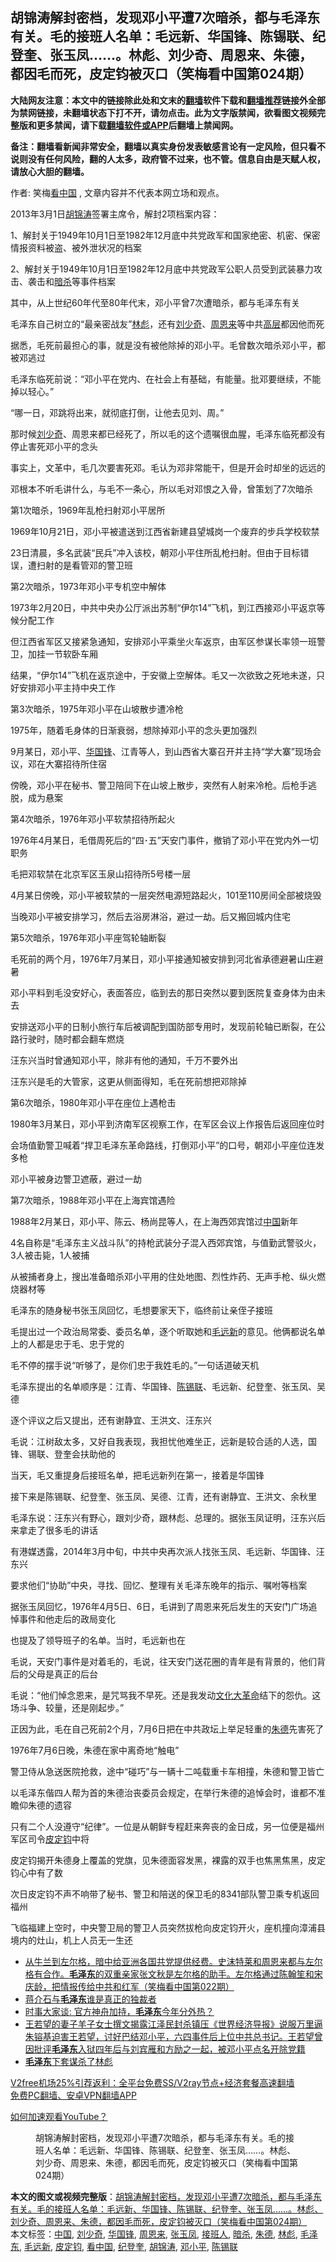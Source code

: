  <h2>胡锦涛解封密档，发现邓小平遭7次暗杀，都与毛泽东有关。毛的接班人名单：毛远新、华国锋、陈锡联、纪登奎、张玉凤……。林彪、刘少奇、周恩来、朱德，都因毛而死，皮定钧被灭口（笑梅看中国第024期）</h2> <p class="notice"><b>大陆网友注意：本文中的链接除此处和文末的<a href="https://github.com/bannedbook/fanqiang" >翻墙</a>软件下载和<a href="https://github.com/killgcd/justmysocks/blob/master/README.md">翻墙推荐</a>链接外全部为禁网链接，未翻墙状态下打不开，请勿点击。此为文字版禁闻，欲看图文视频完整版和更多禁闻，请下载<a href="https://github.com/bannedbook/fanqiang">翻墙软件或APP</a>后翻墙上禁闻网。</p><p>备注：翻墙看新闻非常安全，翻墙以真实身份发表敏感言论有一定风险，但只看不说则没有任何风险，翻的人太多，政府管不过来，也不管。信息自由是天赋人权，请放心大胆的翻墙。</b></p>  <div class="entry"> <p>作者: 笑梅<span class='wp_keywordlink_affiliate'><a href="https://www.secretchina.com/" title="看中国" target="_blank">看中国</a></span> , 文章内容并不代表本网立场和观点。</p> <figure></figure> <p>2013年3月1日<a href="https://www.bannedbook.org/bnews/tag/%e8%83%a1%e9%94%a6%e6%b6%9b/" class="st_tag internal_tag" rel="tag" title="标签 胡锦涛 下的日志">胡锦涛</a>签署主席令，解封2项档案内容：</p> <p>1、解封关于1949年10月1日至1982年12月底中共党政军和国家绝密、机密、保密情报资料被盗、被外泄状况的档案</p> <p>2、解封关于1949年10月1日至1982年12月底中共党政军公职人员受到武装暴力攻击、袭击和<a href="https://www.bannedbook.org/bnews/tag/%e6%9a%97%e6%9d%80/" class="st_tag internal_tag" rel="tag" title="标签 暗杀 下的日志">暗杀</a>等事件档案</p> <p>其中，从上世纪60年代至80年代末，邓小平曾7次遭暗杀，都与毛泽东有关</p> <p>毛泽东自己树立的“最亲密战友”<a href="https://www.bannedbook.org/bnews/tag/%e6%9e%97%e5%bd%aa/" class="st_tag internal_tag" rel="tag" title="标签 林彪 下的日志">林彪</a>，还有<span class='wp_keywordlink'><a href="https://www.bannedbook.org/forum2/topic1158.html" title="《刘少奇传》" target="_blank">刘少奇</a></span>、<a href="https://www.bannedbook.org/bnews/tag/%e5%91%a8%e6%81%a9%e6%9d%a5/" class="st_tag internal_tag" rel="tag" title="标签 周恩来 下的日志">周恩来</a>等中共<span class='wp_keywordlink_affiliate'><a href="https://www.bannedbook.org/bnews/ccpdope/" title="中共高层内幕" target="_blank">高层</a></span>都因他而死</p> <p>据悉，毛死前最担心的事，就是没有被他除掉的邓小平。毛曾数次暗杀邓小平，都被邓逃过</p> <p>毛泽东临死前说：“邓小平在党内、在社会上有基础，有能量。批邓要继续，不能掉以轻心。”</p> <p>“哪一日，邓跳将出来，就彻底打倒，让他去见刘、周。”</p> <p>那时候<a href="https://www.bannedbook.org/bnews/tag/%e5%88%98%e5%b0%91%e5%a5%87/" class="st_tag internal_tag" rel="tag" title="标签 刘少奇 下的日志">刘少奇</a>、周恩来都已经死了，所以毛的这个遗嘱很血腥，毛泽东临死都没有停止害死邓小平的念头</p> <p>事实上，文革中，毛几次要害死邓。毛认为邓非常能干，但是开会时却坐的远远的</p> <p>邓根本不听毛讲什么，与毛不一条心，所以毛对邓恨之入骨，曾策划了7次暗杀</p> <p>第1次暗杀，1969年乱枪扫射邓小平居所</p> <p>1969年10月21日，邓小平被遣送到江西省新建县望城岗一个废弃的步兵学校软禁</p> <p>23日清晨，多名武装“民兵”冲入该校，朝邓小平住所乱枪扫射。但由于目标错误，遭扫射的是看管邓的警卫班</p> <p>第2次暗杀，1973年邓小平专机空中解体</p>  <p>1973年2月20日，中共中央办公厅派出苏制“伊尔14”飞机，到江西接邓小平返京等候分配工作</p> <p>但江西省军区又接紧急通知，安排邓小平乘坐火车返京，由军区参谋长率领一班警卫，加挂一节软卧车厢</p> <p>结果，“伊尔14”飞机在返京途中，于安徽上空解体。毛又一次欲致之死地未遂，只好安排邓小平主持中央工作</p> <p>第3次暗杀，1975年邓小平在山坡散步遭冷枪</p> <p>1975年，随着毛身体的日渐衰弱，想除掉邓小平的念头更加强烈</p> <p>9月某日，邓小平、<a href="https://www.bannedbook.org/bnews/tag/%e5%8d%8e%e5%9b%bd%e9%94%8b/" class="st_tag internal_tag" rel="tag" title="标签 华国锋 下的日志">华国锋</a>、江青等人，到山西省大寨召开并主持“学大寨”现场会议，邓在大寨招待所住宿</p> <p>傍晚，邓小平在秘书、警卫陪同下在山坡上散步，突然有人射来冷枪。后枪手逃脱，成为悬案</p> <p>第4次暗杀，1976年邓小平软禁招待所起火</p> <p>1976年4月某日，毛借周死后的“四･五”天安门事件，撤销了邓小平在党内外一切职务</p> <p>毛把邓软禁在北京军区玉泉山招待所5号楼一层</p> <p>4月某日傍晚，邓小平被软禁的一层突然电源短路起火，101至110房间全部被烧毁</p> <p>当晚邓小平被安排学习，然后去浴房淋浴，避过一劫。后又搬回城内住宅</p> <p>第5次暗杀，1976年邓小平座驾轮轴断裂</p> <p>毛死前的两个月，1976年7月某日，邓小平接通知被安排到河北省承德避暑山庄避暑</p> <p>邓小平料到毛没安好心，表面答应，临到去的那日突然以要到医院复查身体为由未去</p> <p>安排送邓小平的日制小旅行车后被调配到国防部专用时，发现前轮轴已断裂，在公路行驶时，随时都会翻车燃烧</p>  <p>汪东兴当时曾通知邓小平，除非有他的通知，千万不要外出</p> <p>汪东兴是毛的大管家，这更从侧面得知，毛在死前想把邓除掉</p> <p>第6次暗杀，1980年邓小平在座位上遇枪击</p> <p>1980年3月某日，邓小平到济南军区视察工作，在军区会议上作报告后返回座位时</p> <p>会场值勤警卫喊着“捍卫毛泽东革命路线，打倒邓小平”的口号，朝邓小平座位连发多枪</p> <p>邓小平被身边警卫遮蔽，避过一劫</p> <p>第7次暗杀，1988年邓小平在上海宾馆遇险</p> <p>1988年2月某日，邓小平、陈云、杨尚昆等人，在上海西郊宾馆过<span class='wp_keywordlink_affiliate'><a href="https://www.bannedbook.org/" title="中国" target="_blank">中国</a></span>新年</p> <p>4名自称是“毛泽东主义战斗队”的持枪武装分子混入西郊宾馆，与值勤武警驳火，3人被击毙，1人被捕</p> <p>从被捕者身上，搜出准备暗杀邓小平用的住处地图、烈性炸药、无声手枪、纵火燃烧器材等</p> <p>毛泽东的随身秘书张玉凤回忆，毛想要家天下，临终前让亲侄子接班</p> <p>毛提出过一个政治局常委、委员名单，逐个听取她和<a href="https://www.bannedbook.org/bnews/tag/%e6%af%9b%e8%bf%9c%e6%96%b0/" class="st_tag internal_tag" rel="tag" title="标签 毛远新 下的日志">毛远新</a>的意见。他俩都说名单上的人都是忠于毛、忠于党的</p> <p>毛不停的摆手说“听够了，是你们忠于我姓毛的。”一句话道破天机</p> <p>毛泽东提出的名单顺序是：江青、华国锋、<a href="https://www.bannedbook.org/bnews/tag/%e9%99%88%e9%94%a1%e8%81%94/" class="st_tag internal_tag" rel="tag" title="标签 陈锡联 下的日志">陈锡联</a>、毛远新、纪登奎、张玉凤、吴德</p> <p>逐个评议之后又提出，还有谢静宜、王洪文、汪东兴</p> <p>毛说：江树敌太多，又好自我表现，我担忧他难坐正，远新是较合适的人选，国锋、锡联、登奎会扶助他的</p>  <p>当天，毛又重提身后接班名单，把毛远新列在第一，接着是华国锋</p> <p>接下来是陈锡联、纪登奎、张玉凤、吴德、江青，还有谢静宜、王洪文、余秋里</p> <p>毛泽东说：汪东兴有野心，跟刘少奇，跟林彪、总理的。据张玉凤证明，汪东兴后来拿走了很多毛的讲话</p> <p>有港媒透露，2014年3月中旬，中共中央再次派人找张玉凤、毛远新、华国锋、汪东兴</p> <p>要求他们“协助”中央，寻找、回忆、整理有关毛泽东晚年的指示、嘱咐等档案</p> <p>据张玉凤回忆，1976年4月5日、6日，毛讲到了周恩来死后发生的天安门广场追悼事件和他走后的政局变化</p> <p>也提及了领导班子的名单。当时，毛远新也在</p> <p>毛说，天安门事件是对着毛的，毛说，往天安门送花圈的青年是有背景的，他们背后的父母是真正的后台</p> <p>毛说：“他们悼念恩来，是咒骂我不早死。还是我发动<span class='wp_keywordlink'><a href="https://www.bannedbook.org/forum2/topic973.html" title="《文化大革命：历史真相和集体记忆》" target="_blank">文化大革命</a></span>结下的怨仇。这场斗争、较量，还是刚起步。”</p> <p>正因为此，毛在自己死前2个月，7月6日把在中共政坛上举足轻重的<a href="https://www.bannedbook.org/bnews/tag/%e6%9c%b1%e5%be%b7/" class="st_tag internal_tag" rel="tag" title="标签 朱德 下的日志">朱德</a>先害死了</p> <p>1976年7月6日晚，朱德在家中离奇地“触电”</p> <p>警卫侍从急送医院抢救，途中“碰巧”与一辆十二吨载重卡车相撞，朱德和警卫皆亡</p> <p>以毛泽东偕四人帮为首的朱德治丧委员会规定，在举行朱德的追悼会时，谁都不准瞻仰朱德的遗容</p> <p>只有二个人没遵守“纪律”。一位是从朝鲜专程赶来奔丧的金日成，另一位便是福州军区司令<a href="https://www.bannedbook.org/bnews/tag/%e7%9a%ae%e5%ae%9a%e9%92%a7/" class="st_tag internal_tag" rel="tag" title="标签 皮定钧 下的日志">皮定钧</a>中将</p> <p>皮定钧揭开朱德身上覆盖的党旗，见朱德面容发黑，裸露的双手也焦黑焦黑，皮定钧心中有了数</p> <p>次日皮定钧不声不响带了秘书、警卫和陪送的保卫毛的8341部队警卫乘专机返回福州</p>  <p>飞临福建上空时，中央警卫局的警卫人员突然拔枪向皮定钧开火，座机撞向漳浦县境内的灶山，机上人员无一生还</p> <ul class='op-related-articles' title='相关阅读'> <li><a href='https://www.bannedbook.org/bnews/comments/20201231/1458393.html' target='_blank'>从牛兰到左尔格，暗中给亚洲各国共党提供经费。史沫特莱和周恩来都与左尔格有合作。<b>毛泽东</b>的双重亲家张文秋是左尔格的助手。左尔格通过陈翰笙和宋庆龄，把情报传给中共和红军（笑梅看中国第022期）</a></li> <li><a href='https://www.bannedbook.org/bnews/lifebaike/20201231/1458347.html' target='_blank'>蒋介石与<b>毛泽东</b>谁是真正的独裁者</a></li> <li><a href='https://www.bannedbook.org/bnews/headline/20201231/1458129.html' target='_blank'>时事大家谈: 官方神舟加持，<b>毛泽东</b>今年分外热？</a></li> <li><a href='https://www.bannedbook.org/bnews/comments/20201230/1457994.html' target='_blank'>王若望的妻子羊子女士撰文揭露江泽民封杀镇压《世界经济导报》说服万里逼朱镕基迫害王若望，讨好巴结邓小平，六四事件后上位中共总书记。王若望曾因批评<b>毛泽东</b>入狱四年后与刘宾雁和方励之一起，被邓小平点名开除党籍</a></li> <li><a href='https://www.bannedbook.org/bnews/bblog/20201230/1457799.html' target='_blank'><b>毛泽东</b>下套谋杀了林彪</a></li> </ul> <p class="texttj"> <a href="https://github.com/bannedbook/fanqiang/wiki/V2ray%E6%9C%BA%E5%9C%BA" target="_blank">V2free机场25%引荐返利：全平台免费SS/V2ray节点+经济套餐高速翻墙</a><br/> <a href="https://github.com/bannedbook/fanqiang/wiki/%E7%A6%81%E9%97%BB%E7%BD%91%E5%AE%89%E5%8D%93%E7%BF%BB%E5%A2%99%E6%96%B0%E9%97%BBAPP" target="_blank">免费PC翻墙、安卓VPN翻墙APP</a></p><p><a href='https://www.bannedbook.org/bnews/topimagenews/20180409/925596.html' target='_blank'>如何加速观看YouTube？ </a></p> <figure class='op-interactive'><figcaption>胡锦涛解封密档，发现邓小平遭7次暗杀，都与毛泽东有关。毛的接班人名单：毛远新、华国锋、陈锡联、纪登奎、张玉凤……。林彪、刘少奇、周恩来、朱德，都因毛而死，皮定钧被灭口（笑梅看中国第024期）</figcaption></figure> </p><a name='sharetosocial'></a>       <div><b>本文的图文或视频完整版</b>：<a href='https://www.bannedbook.org/bnews/comments/20201231/1458415.html'>胡锦涛解封密档，发现邓小平遭7次暗杀，都与毛泽东有关。毛的接班人名单：毛远新、华国锋、陈锡联、纪登奎、张玉凤……。林彪、刘少奇、周恩来、朱德，都因毛而死，皮定钧被灭口（笑梅看中国第024期）</a></div>  </div><!--END ENTRY--> <div class="postfooter"> <div>本文标签：<a href="https://www.bannedbook.org/bnews/tag/%E4%B8%AD%E5%9B%BD/" rel="tag">中国</a>, <a href="https://www.bannedbook.org/bnews/tag/%e5%88%98%e5%b0%91%e5%a5%87/" rel="tag">刘少奇</a>, <a href="https://www.bannedbook.org/bnews/tag/%e5%8d%8e%e5%9b%bd%e9%94%8b/" rel="tag">华国锋</a>, <a href="https://www.bannedbook.org/bnews/tag/%e5%91%a8%e6%81%a9%e6%9d%a5/" rel="tag">周恩来</a>, <a href="https://www.bannedbook.org/bnews/tag/%e5%bc%a0%e7%8e%89%e5%87%a4/" rel="tag">张玉凤</a>, <a href="https://www.bannedbook.org/bnews/tag/%E6%8E%A5%E7%8F%AD%E4%BA%BA/" rel="tag">接班人</a>, <a href="https://www.bannedbook.org/bnews/tag/%e6%9a%97%e6%9d%80/" rel="tag">暗杀</a>, <a href="https://www.bannedbook.org/bnews/tag/%e6%9c%b1%e5%be%b7/" rel="tag">朱德</a>, <a href="https://www.bannedbook.org/bnews/tag/%e6%9e%97%e5%bd%aa/" rel="tag">林彪</a>, <a href="https://www.bannedbook.org/bnews/tag/%e6%af%9b%e6%b3%bd%e4%b8%9c/" rel="tag">毛泽东</a>, <a href="https://www.bannedbook.org/bnews/tag/%e6%af%9b%e8%bf%9c%e6%96%b0/" rel="tag">毛远新</a>, <a href="https://www.bannedbook.org/bnews/tag/%e7%9a%ae%e5%ae%9a%e9%92%a7/" rel="tag">皮定钧</a>, <a href="https://www.bannedbook.org/bnews/tag/%e7%9c%8b%e4%b8%ad%e5%9b%bd/" rel="tag">看中国</a>, <a href="https://www.bannedbook.org/bnews/tag/%e7%ba%aa%e7%99%bb%e5%a5%8e/" rel="tag">纪登奎</a>, <a href="https://www.bannedbook.org/bnews/tag/%e8%83%a1%e9%94%a6%e6%b6%9b/" rel="tag">胡锦涛</a>, <a href="https://www.bannedbook.org/bnews/tag/%e9%82%93%e5%b0%8f%e5%b9%b3/" rel="tag">邓小平</a>, <a href="https://www.bannedbook.org/bnews/tag/%e9%99%88%e9%94%a1%e8%81%94/" rel="tag">陈锡联</a></div>  </div><!--END POSTFOOTER--> 